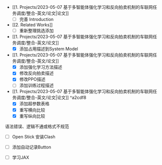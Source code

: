 - [[1. Projects/2023-05-07 基于多智能体强化学习和反向拍卖机制的车联网任务调度/整合-英文/论文|论文]]
	- [ ] 完善 Introduction
- [[2. Related Works]]
	- [ ] 重新整理挑选添加
- [[1. Projects/2023-05-07 基于多智能体强化学习和反向拍卖机制的车联网任务调度/整合-英文/论文]]
	- [x] 添加占用描述到System Model
- [[1. Projects/2023-05-07 基于多智能体强化学习和反向拍卖机制的车联网任务调度/整合-英文/论文]]
	- [x] 添加强化学习方法描述
	- [x] 修改反向拍卖描述
	- [x] 修改PPO描述
	- [ ] 添加训练过程描述
- [[1. Projects/2023-05-07 基于多智能体强化学习和反向拍卖机制的车联网任务调度/整合-英文/论文|论文]] ^a2cdf8
	- [x] 添加超参数表格
	- [x] 重写横向比较
	- [x] 重写纵向比较

语法错误、逻辑不通或格式不规范
- [ ] Open Stick 安装Clash
- [ ] 添加自动记录Button
- [ ] 学习JAX

